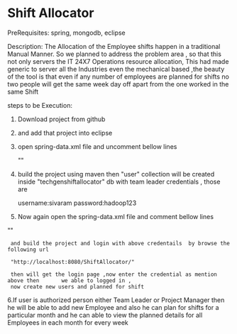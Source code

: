 Shift Allocator
===============

PreRequisites:
spring, mongodb, eclipse

Description:
 The Allocation of the Employee shifts happen in a traditional Manual Manner. So we planned to address the problem area , so that this not only servers the IT 24X7 Operations resource allocation, This had made generic to server all the Industries even the mechanical based ,the beauty of the tool is that even if any number of 
 employees are planned for shifts no two people will get the same week day off apart from the one worked in the same Shift
 
 steps to be Execution:
 
 1. Download project from github

 2. and add that project into eclipse
 
 3. open spring-data.xml file and uncomment bellow lines
 
    "<bean id="initMongoService" class="com.techgene.shiftAllocator.service.EmployeeService" init-method="init"/>"


 4. build the project using maven then "user" collection will be created inside "techgenshiftallocator" db with team            leader credentials , those are
 
    username:sivaram
    password:hadoop123

 5. Now again open the spring-data.xml file and comment bellow lines
 
  "<bean id="initMongoService" class="com.techgene.shiftAllocator.service.EmployeeService" init-method="init"/>"

     and build the project and login with above credentails  by browse the following url    
     
     "http://localhost:8080/ShiftAllocator/"  
     
     then will get the login page ,now enter the credential as mention above then       we able to logged in , 
     now create new users and planned for shift
     
 6.If user is authorized person either Team Leader or Project Manager then he 
   will be able to add new Employee and also he can plan for shifts for a particular month and he can able to view the         planned details  for all Employees in each month  for every week
    
  
